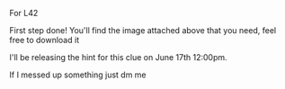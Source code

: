 For L42

First step done! 
You'll find the image attached above that you need, feel free to download it

I'll be releasing the hint for this clue on June 17th 12:00pm.

If I messed up something just dm me

